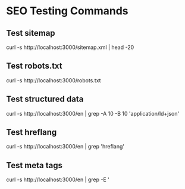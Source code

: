 # SEO Testing Commands

## Test sitemap
curl -s http://localhost:3000/sitemap.xml | head -20

## Test robots.txt  
curl -s http://localhost:3000/robots.txt

## Test structured data
curl -s http://localhost:3000/en | grep -A 10 -B 10 'application/ld+json'

## Test hreflang
curl -s http://localhost:3000/en | grep 'hreflang'

## Test meta tags
curl -s http://localhost:3000/en | grep -E '<title>|<meta.*description|<meta.*keywords'

